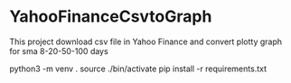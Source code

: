 # YahooFinanceCsvtoGraph
This project download csv file in Yahoo Finance and convert plotty graph for sma 8-20-50-100 days

python3 -m venv .
source ./bin/activate
pip install -r requirements.txt

